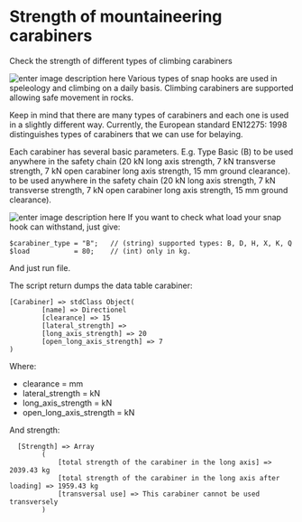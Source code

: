 # Strength of mountaineering carabiners

Check the strength of different types of climbing carabiners

![enter image description here](https://upload.wikimedia.org/wikipedia/commons/thumb/4/4d/Carabiner.jpg/320px-Carabiner.jpg)
Various types of snap hooks are used in speleology and climbing on a daily basis.
Climbing carabiners are supported allowing safe movement in rocks.

Keep in mind that there are many types of carabiners and each one is used in a slightly different way. Currently, the European standard EN12275: 1998 distinguishes types of carabiners that we can use for belaying.

Each carabiner has several basic parameters. E.g. Type Basic (B) to be used anywhere in the safety chain (20 kN long axis strength, 7 kN transverse strength, 7 kN open carabiner long axis strength, 15 mm ground clearance). to be used anywhere in the safety chain (20 kN long axis strength, 7 kN transverse strength, 7 kN open carabiner long axis strength, 15 mm ground clearance).

![enter image description here](https://upload.wikimedia.org/wikipedia/commons/thumb/1/1a/CarabinerTerminology.jpeg/320px-CarabinerTerminology.jpeg)
If you want to check what load your snap hook can withstand, just give:

    $carabiner_type = "B";   // (string) supported types: B, D, H, X, K, Q
    $load           = 80;    // (int) only in kg.

And just run file.

The script return dumps the data table carabiner:

    [Carabiner] => stdClass Object(
            [name] => Directionel
            [clearance] => 15
            [lateral_strength] => 
            [long_axis_strength] => 20
            [open_long_axis_strength] => 7
    )
    
Where:

 - clearance = mm
 - lateral_strength = kN
 - long_axis_strength = kN
 - open_long_axis_strength = kN

And strength:
```
  [Strength] => Array
        (
            [total strength of the carabiner in the long axis] => 2039.43 kg
            [total strength of the carabiner in the long axis after loading] => 1959.43 kg
            [transversal use] => This carabiner cannot be used transversely
        )
